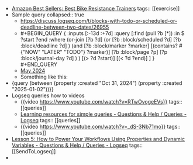 - [Amazon Best Sellers: Best Bike Resistance Trainers](https://www.amazon.com/gp/bestsellers/sporting-goods/3403551/ref=pd_zg_hrsr_sporting-goods)
  tags:: [[exercise]]
- Sample query
  collapsed:: true
	- https://discuss.logseq.com/t/blocks-with-todo-or-scheduled-or-deadline-between-two-dates/26955
	- #+BEGIN_QUERY
	  {
	   :inputs [:-13d :+7d]
	   :query [:find (pull ?b [*])
	   :in $ ?start ?end
	   :where
	     (or-join [?b ?d]
	       (or
	         [?b :block/scheduled ?d]
	         [?b :block/deadline ?d]
	       )
	       (and
	         [?b :block/marker ?marker]
	         [(contains? #{"NOW" "LATER" "TODO"} ?marker)]
	         [?b :block/page ?p]
	         [?p :block/journal-day ?d]
	       )
	     )
	     [(> ?d ?start)]
	     [(< ?d ?end)]
	   ]
	  }
	  #+END_QUERY
	- [May 2024](https://discuss.logseq.com/t/blocks-with-todo-or-scheduled-or-deadline-between-two-dates/26955/4)
	- Something like this:
- {query (between (property :created "Oct 31, 2024") (property :created "2025-01-02"))}}
- Logseq queries how to videos
	- {{video https://www.youtube.com/watch?v=RTwOvogeEVs}}
	  tags:: [[queries]]
	- [Learning resources for simple queries - Questions & Help / Queries - Logseq](https://discuss.logseq.com/t/learning-resources-for-simple-queries/8618)
	  tags:: [[queries]]
	- {{video https://www.youtube.com/watch?v=_dS-3Nb71mo}}
	  tags:: [[queries]]
- [Lesson 5: How to Power Your Workflows Using Properties and Dynamic Variables - Questions & Help / Queries - Logseq](https://discuss.logseq.com/t/lesson-5-how-to-power-your-workflows-using-properties-and-dynamic-variables/10173)
  tags:: [[SendToLogseq]]
-